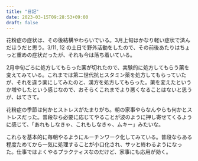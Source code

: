```yaml
---
title: "日記"
date: 2023-03-15T09:28:53+09:00
draft: false
---
```


花粉症の症状は、その後結構やわらいでいる。3月上旬はかなり軽い症状で済んだほうだと思う。3/11, 12 の土日で野外活動をしたので、その前後あたりはちょっと重めの症状だったが、それも今は落ち着いている。

2月中旬ごろに処方してもらった薬が切れたので、実験的に処方してもらう薬を変えてみている。これまでは第二世代抗ヒスタミン薬を処方してもらっていたが、それを違う薬にしてみたのと、漢方を処方してもらった。薬を変えたというか増やしたという感じなので、おそらくこれまでより悪くなることはないと思うが、はてさて。

花粉症の季節は何かとストレスがたまりがち。朝の家事やらなんやらも何かとストレスだった。普段なら必要に応じてやることが波のように押し寄せてくるように感じて、「あれもしなきゃ、これもしなきゃ、ムキー」みたいな。

これらを基本的に毎朝やるようにルーチンワーク化してみている。普段ならある程度ためてから一気に処理することが小口化され、サッと終わるようになった。仕事ではよくやるプラクティスなのだけど、家事にも応用が効く。
